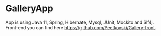 # GalleryApp
App is using Java 11, Spring, Hibernate, Mysql, JUnit, Mockito and Slf4j. Front-end you can find here https://github.com/Peetkovski/Gallery-front.
